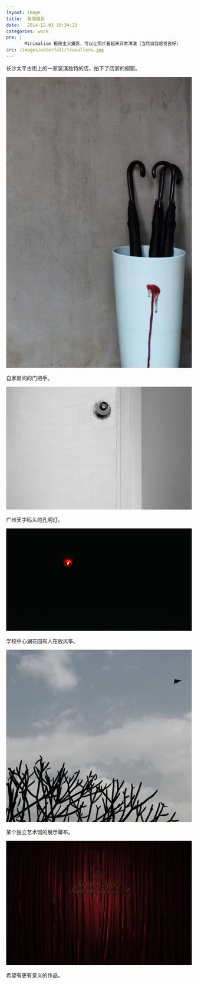 ```yaml
---
layout: image
title:  极简摄影
date:   2014-12-03 10:34:23
categories: work
pre: | 
       Minimalism 极简主义摄影，可以让照片看起来异常清澈（当然自我感觉良好）
src: /images/waterfall/travallerw.jpg
---
```


长沙太平古街上的一家装潢独特的店，拍下了店家的橱窗。

![](/images/travallerw.jpg)

自家房间的门把手。

![](/images/door.jpg)

广州天字码头的孔明灯。

![](/images/preyer.jpg) 

学校中心湖花园有人在放风筝。

![](/images/centerpark.jpg) 

某个独立艺术馆的展示幕布。

![](/images/museum.jpg) 

希望有更有意义的作品。
